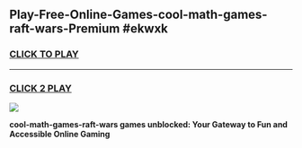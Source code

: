
## Play-Free-Online-Games-cool-math-games-raft-wars-Premium #ekwxk
<h3>
<a href="https://premium.freeplayer.one?title=cool-math-games-raft-wars&ref=8M">CLICK TO PLAY</a></h3>
<hr>

<h3>
<a href="https://premium.freeplayer.one?title=cool-math-games-raft-wars&ref=8M">CLICK 2 PLAY</a>
  
</h3>

<a href="https://premium.freeplayer.one?title=cool-math-games-raft-wars&ref=8M"><img src="https://clearcache.store/games.png"></a>


**cool-math-games-raft-wars games unblocked: Your Gateway to Fun and Accessible Online Gaming**
